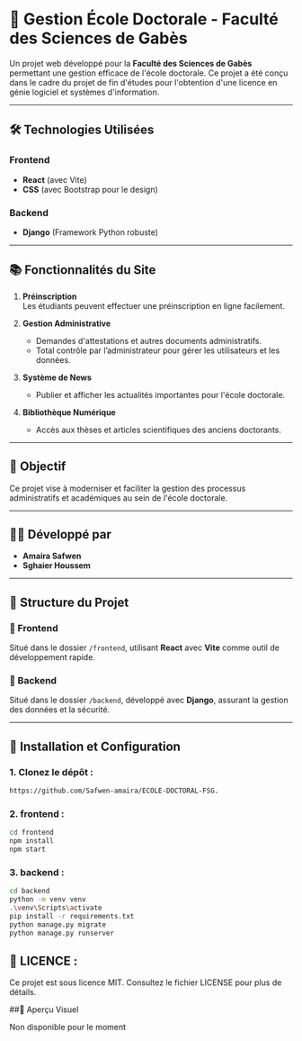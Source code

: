 # 🌟 Gestion École Doctorale - Faculté des Sciences de Gabès

Un projet web développé pour la **Faculté des Sciences de Gabès** permettant une gestion efficace de l'école doctorale. Ce projet a été conçu dans le cadre du projet de fin d'études pour l'obtention d'une licence en génie logiciel et systèmes d'information. 

---

## 🛠️ Technologies Utilisées

### Frontend
- **React** (avec Vite)
- **CSS** (avec Bootstrap pour le design)

### Backend
- **Django** (Framework Python robuste)

---

## 📚 Fonctionnalités du Site

1. **Préinscription**  
   Les étudiants peuvent effectuer une préinscription en ligne facilement.

2. **Gestion Administrative**  
   - Demandes d'attestations et autres documents administratifs.
   - Total contrôle par l’administrateur pour gérer les utilisateurs et les données.

3. **Système de News**  
   - Publier et afficher les actualités importantes pour l'école doctorale.

4. **Bibliothèque Numérique**  
   - Accès aux thèses et articles scientifiques des anciens doctorants.

---

## 🚀 Objectif

Ce projet vise à moderniser et faciliter la gestion des processus administratifs et académiques au sein de l'école doctorale.

---

## 👩‍💻 Développé par
- **Amaira Safwen**  
- **Sghaier Houssem**

---

## 📂 Structure du Projet

### 📂 Frontend
Situé dans le dossier `/frontend`, utilisant **React** avec **Vite** comme outil de développement rapide.

### 📂 Backend
Situé dans le dossier `/backend`, développé avec **Django**, assurant la gestion des données et la sécurité.

---

## 📜 Installation et Configuration

### 1. Clonez le dépôt :
```bash
https://github.com/Safwen-amaira/ECOLE-DOCTORAL-FSG.
```
### 2. frontend : 

```bash
cd frontend
npm install
npm start
```
### 3. backend : 

```bash
cd backend
python -m venv venv
.\venv\Scripts\activate
pip install -r requirements.txt
python manage.py migrate
python manage.py runserver
```

## 📜 LICENCE : 
Ce projet est sous licence MIT. Consultez le fichier LICENSE pour plus de détails.

##📸 Aperçu Visuel


Non disponible pour le moment 

